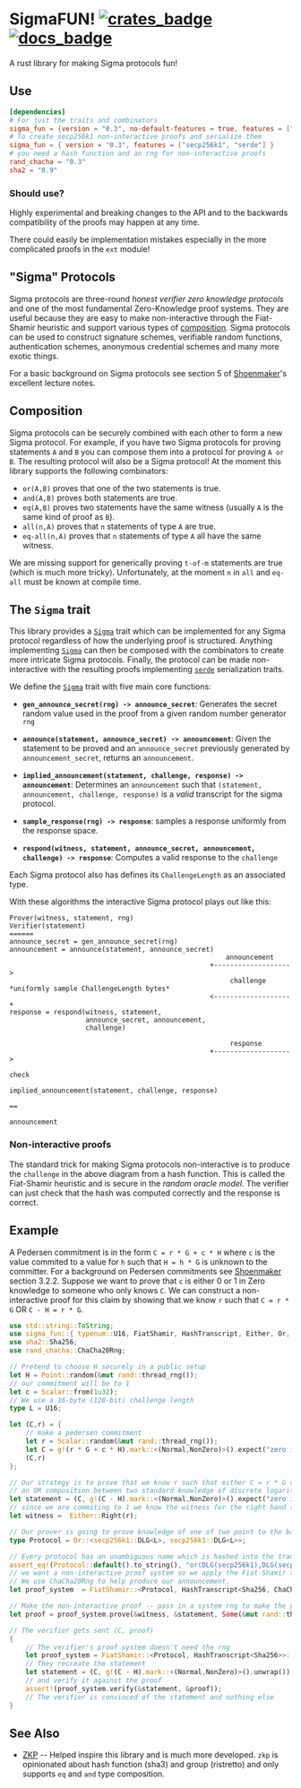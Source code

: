 # SigmaFUN! [![crates_badge]][crates_url] [![docs_badge]][docs_url] 

[docs_badge]: https://docs.rs/sigma_fun/badge.svg
[docs_url]: https://docs.rs/sigma_fun
[crates_badge]: https://img.shields.io/crates/v/sigma_fun.svg
[crates_url]: https://crates.io/crates/sigma_fun

A rust library for making Sigma protocols fun!

## Use

``` toml
[dependencies]
# For just the traits and combinators
sigma_fun = {version = "0.3", no-default-features = true, features = ["alloc"]}
# To create secp256k1 non-interactive proofs and serialize them
sigma_fun = { version = "0.3", features = ["secp256k1", "serde"] }
# you need a hash function and an rng for non-interactive proofs
rand_chacha = "0.3"
sha2 = "0.9"
```

### Should use?

Highly experimental and breaking changes to the API and to the backwards compatibility of the proofs may happen at any time.

There could easily be implementation mistakes especially in the more complicated proofs in the `ext` module!

## "Sigma" Protocols

Sigma protocols are three-round *honest verifier zero knowledge protocols* and one of the most fundamental Zero-Knowledge proof systems.
They are useful because they are easy to make non-interactive through the Fiat-Shamir heuristic and support various types of [composition](#composition).
Sigma protocols can be used to construct signature schemes, verifiable random functions, authentication schemes, anonymous credential schemes and many more exotic things.

For a basic background on Sigma protocols see section 5 of [Shoenmaker]'s excellent lecture notes.

## Composition

Sigma protocols can be securely combined with each other to form a new Sigma protocol. For example,
if you have two Sigma protocols for proving statements `A` and `B` you can compose them into a
protocol for proving `A or B`. The resulting protocol will also be a Sigma protocol! At the moment
this library supports the following combinators:

- `or(A,B)`  proves that one of the two statements is true. 
- `and(A,B)` proves both statements are true.
- `eq(A,B)`  proves two statements have the same witness (usually `A` is the same kind of proof as `B`).
- `all(n,A)` proves that `n` statements of type `A` are true.
- `eq-all(n,A)`  proves that `n` statements of type `A` all have the same witness. 

We are missing support for generically proving `t-of-m` statements are true (which is much more tricky).
Unfortunately, at the moment `n` in `all` and `eq-all` must be known at compile time.

## The `Sigma` trait

This library provides a [`Sigma`] trait which can be implemented for any Sigma protocol regardless of how the underlying proof is structured.
Anything implementing [`Sigma`] can then be composed with the combinators to create more intricate Sigma protocols.
Finally, the protocol can be made non-interactive with the resulting proofs implementing [`serde`] serialization traits.

We define the [`Sigma`] trait with five main core functions:

- **`gen_announce_secret(rng) -> announce_secret`**: Generates the secret random value used in the proof from a given random number generator `rng`

- **`announce(statement, announce_secret) -> announcement`**: Given the statement to be proved and an
  `announce_secret` previously generated by `announcement_secret`, returns an `announcement`.

- **`implied_announcement(statement, challenge, response) -> announcement`**: Determines an `announcement` such that `(statement, announcement, challenge, response)` is a *valid* transcript for the sigma protocol.

- **`sample_response(rng) -> response`**: samples a response uniformly from the response space. 

- **`respond(witness, statement, announce_secret, announcement, challenge) -> response`**: Computes a valid response to the `challenge`

Each Sigma protocol also has defines its `ChallengeLength` as an associated type.

With these algorithms the interactive Sigma protocol plays out like this:

```ignore
Prover(witness, statement, rng)                                                 Verifier(statement)
======
announce_secret = gen_announce_secret(rng)
announcement = announce(statement, announce_secret)
                                                      announcement
                                                  +------------------->
                                                       challenge         *uniformly sample ChallengeLength bytes*
                                                  <-------------------+
response = respond(witness, statement, 
                   announce_secret, announcement, 
                   challenge)

                                                       response 
                                                  +-------------------> 
                                                                                            check
                                                                        implied_announcement(statement, challenge, response) 
                                                                                              == 
                                                                                         announcement
```

### Non-interactive proofs 

The standard trick for making Sigma protocols non-interactive is to produce the `challenge` in the above diagram from a hash function.
This is called the Fiat-Shamir heuristic and is secure in the *random oracle model*.
The verifier can just check that the hash was computed correctly and the response is correct.

## Example

A Pedersen commitment is in the form `C = r * G + c * H` where `c` is the value commited to a value for `h` such that `H = h * G` is unknown to the committer.
For a background on Pedersen commitments see [Shoenmaker] section 3.2.2.
Suppose we want to prove that `c` is either 0 or 1 in Zero knowledge to someone who only knows `C`.
We can construct a non-interactive proof for this claim by showing that we know `r` such that `C = r * G` OR `C - H = r * G`.


```rust 
use std::string::ToString;
use sigma_fun::{ typenum::U16, FiatShamir, HashTranscript, Either, Or, secp256k1::{ self, fun::{Point, Scalar, G, marker::*, g}}};
use sha2::Sha256;
use rand_chacha::ChaCha20Rng;

// Pretend to choose H securely in a public setup
let H = Point::random(&mut rand::thread_rng());
// our commitment will be to 1
let c = Scalar::from(1u32);
// We use a 16-byte (128-bit) challenge length
type L = U16;

let (C,r) = {
    // make a pedersen commitment
    let r = Scalar::random(&mut rand::thread_rng());
    let C = g!(r * G + c * H).mark::<(Normal,NonZero)>().expect("zero is computationally unreachable");
    (C,r)
};

// Our strategy is to prove that we know r such that either C = r * G or C - H = r * G using 
// an OR composition between two standard knowledge of discrete logarithm proofs.
let statement = (C, g!(C - H).mark::<(Normal,NonZero)>().expect("zero is computationally unreachable"));
// since we are commiting to 1 we know the witness for the right hand side statement.
let witness =  Either::Right(r);

// Our prover is going to prove knowledge of one of two point to the base G (either C or C - H).
type Protocol = Or::<secp256k1::DLG<L>, secp256k1::DLG<L>>;

// Every protocol has an unambiguous name which is hashed into the transcript for protocol separation purposes.
assert_eq!(Protocol::default().to_string(), "or(DLG(secp256k1),DLG(secp256k1))");
// we want a non-interactive proof system so we apply the Fiat-Shamir transform with Sha256 as the challenge hash.
// We use ChaCha20Rng to help produce our announcement.
let proof_system  = FiatShamir::<Protocol, HashTranscript<Sha256, ChaCha20Rng>>::default();

// Make the non-interactive proof -- pass in a system rng to make the proof more robust.
let proof = proof_system.prove(&witness, &statement, Some(&mut rand::thread_rng()));

// The verifier gets sent (C, proof)
{
    // The verifier's proof system doesn't need the rng
    let proof_system = FiatShamir::<Protocol, HashTranscript<Sha256>>::default();
    // They recreate the statement
    let statement = (C, g!(C - H).mark::<(Normal,NonZero)>().unwrap());
    // and verify it against the proof
    assert!(proof_system.verify(&statement, &proof));
    // The verifier is convinced of the statement and nothing else
}

```

## See Also

- [ZKP](https://crates.io/crates/zkp) -- Helped inspire this library and is much more developed. `zkp` is opinionated about hash function (sha3) and group (ristretto) and only supports `eq` and `and` type composition.

[`serde`]: https://docs.rs/serde
[`Sigma`]: https://docs.rs/sigma_fun/latest/sigma_fun/trait.Sigma.html
[Shoenmaker]: https://www.win.tue.nl/~berry/CryptographicProtocols/LectureNotes.pdf

